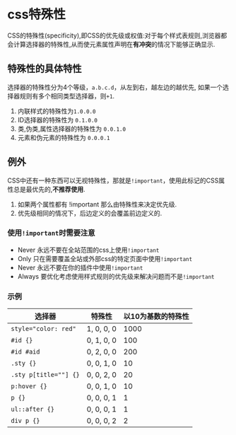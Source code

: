 # css特殊性

CSS的特殊性(specificity),即CSS的优先级或权值:对于每个样式表规则,浏览器都会计算选择器的特殊性,从而使元素属性声明在**有冲突**的情况下能够正确显示.

## 特殊性的具体特性

选择器的特殊性分为4个等级，`a.b.c.d`，从左到右，越左边的越优先, 如果一个选择器规则有多个相同类型选择器，则`+1`.

1. 内联样式的特殊性为`1.0.0.0`
2. ID选择器的特殊性为 `0.1.0.0`
3. 类,伪类,属性选择器的特殊性为 `0.0.1.0`
4. 元素和伪元素的特殊性为 `0.0.0.1`

## 例外

CSS中还有一种东西可以无视特殊性，那就是`!important`，使用此标记的CSS属性总是最优先的,**不推荐使用**.

1. 如果两个属性都有 !important 那么由特殊性来决定优先级.
2. 优先级相同的情况下，后边定义的会覆盖前边定义的.

### 使用`!important`时需要注意

- Never 永远不要在全站范围的css上使用`!important`
- Only 只在需要覆盖全站或外部css的特定页面中使用`!important`
- Never 永远不要在你的插件中使用`!important`
- Always 要优化考虑使用样式规则的优先级来解决问题而不是`!important`

### 示例

<table>
    <thead>
        <tr>
            <th>选择器</th>
            <th>特殊性</th>
            <th>以10为基数的特殊性</th>
        </tr>
    </thead>
    <tbody>
        <tr>
            <td><code>style="color: red"</code></td>
            <td>1, 0, 0, 0</td>
            <td>1000</td>
        </tr>
        <tr>
            <td><code>#id {}</code></td>
            <td>0, 1, 0, 0</td>
            <td>100</td>
        </tr>
        <tr>
            <td><code>#id #aid</code></td>
            <td>0, 2, 0, 0</td>
            <td>200</td>
        </tr>
        <tr>
            <td><code>.sty {}</code></td>
            <td>0, 0, 1, 0</td>
            <td>10</td>
        </tr>
        <tr>
            <td><code>.sty p[title=""] {}</code></td>
            <td>0, 0, 2, 0</td>
            <td>20</td>
        </tr>
        <tr>
            <td><code>p:hover {}</code></td>
            <td>0, 0, 1, 0</td>
            <td>10</td>
        </tr>
        <tr>
            <td><code>p {}</code></td>
            <td>0, 0, 0, 1</td>
            <td>1</td>
        </tr>
        <tr>
            <td><code>ul::after {}</code></td>
            <td>0, 0, 0, 1</td>
            <td>1</td>
        </tr>
        <tr>
            <td><code>div p {}</code></td>
            <td>0, 0, 0, 2</td>
            <td>2</td>
        </tr>
    </tbody>
</table>
